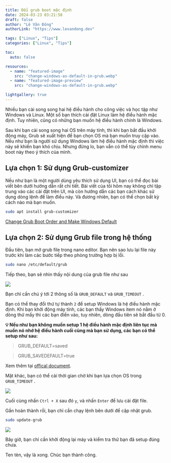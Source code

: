 ```yaml
---
title: Đổi grub boot mặc định
date: 2024-03-23 03:21:58
draft: false
author: "Lê Văn Đông"
authorLink: "https://www.levandong.dev"

tags: ["Linux", "Tips"]
categories: ["Linux", "Tips"]

toc:
  auto: false

resources:
  - name: "featured-image"
    src: "change-windows-as-default-in-grub.webp"
  - name: "featured-image-preview"
    src: "change-windows-as-default-in-grub.webp"

lightgallery: true
---
```


Nhiều bạn cài song song hai hệ điều hành cho công việc và học tập như Windows và Linux. Một số bạn thích cài đặt Linux làm hệ điều hành mặc định. Tuy nhiên, cũng có những bạn muốn hệ điều hành chính là Windows.

Sau khi bạn cài song song hai OS trên máy tính, thì khi bạn bắt đầu khởi động máy, Grub sẽ xuất hiện để bạn chọn OS mà bạn muốn truy cập vào. Nếu như bạn là người sử dụng Windows làm hệ điều hành mặc định thì việc này sẽ khiến bạn khó chịu. Nhưng đừng lo, bạn vẫn có thể tùy chỉnh menu boot này theo ý thích của mình.

## Lựa chọn 1: Sử dụng Grub-customizer

Nếu như bạn là một người dùng yêu thích sử dụng UI, bạn có thể đọc bài viết bên dưới hướng dẫn rất chi tiết. Bài viết của tôi hôm nay không chỉ tập trung vào các cài đặt trên UI, mà còn hướng dẫn các bạn cách khác sử dụng dòng lệnh để làm điều này. Và đương nhiên, bạn có thể chọn bất kỳ cách nào mà bạn muốn.

```bash
sudo apt install grub-customizer
```

[Change Grub Boot Order and Make Windows Default](https://itsfoss.com/grub-customizer-ubuntu/)

## Lựa chọn 2: Sử dụng Grub file trong hệ thống

Đầu tiên, bạn mở grub file trong nano editor. Bạn nên sao lưu lại file này trước khi làm các bước tiếp theo phòng trường hợp bị lỗi.

```bash
sudo nano /etc/default/grub
```

Tiếp theo, bạn sẽ nhìn thấy nội dung của grub file như sau

![](./image-1.webp)

Bạn chỉ cần chú ý tới 2 thông số là `GRUB_DEFAULT` và `GRUB_TIMEOUT` .

Bạn có thể thay đổi thứ tự thành `2` để setup Windows là hệ điều hành mặc định. Khi bạn khởi động máy tính, các bạn thấy Windows item nó nằm ở dòng thứ mấy thì các bạn điền vào, tuy nhiên, dòng đầu tiên sẽ bắt đầu từ 0.

**💡 Nếu như bạn không muốn setup 1 hệ điều hành mặc định liên tục mà muốn nó nhớ hệ điều hành cuối cùng mà bạn sử dụng, các bạn có thể setup như sau:**

> GRUB_DEFAULT=saved

> GRUB_SAVEDEFAULT=true

Xem thêm tại [offical document](https://www.gnu.org/software/grub/manual/grub/grub.html#Simple-configuration:~:text=If%20this%20option%20is%20set%20to%20%E2%80%98true%E2%80%99%2C%20then%2C%20when%20an%20entry%20is%20selected%2C%20save%20it%20as%20a%20new%20default%20entry%20for%20use%20by%20future%20runs%20of%20GRUB).

Mặt khác, bạn có thể cài thời gian chờ khi bạn lựa chọn OS trong `GRUB_TIMEOUT` .

![](./image-2.webp)

Cuối cùng nhấn `Ctrl + X` sau đó `y`, và nhấn `Enter` để lưu cài đặt file.

Gần hoàn thành rồi, bạn chỉ cần chạy lệnh bên dưới để cập nhật grub.

```bash
sudo update-grub
```

![](./image-3.webp)

Bây giờ, bạn chỉ cần khởi động lại máy và kiểm tra thử bạn đã setup đúng chưa.

Ten tèn, vậy là xong. Chúc bạn thành công.

